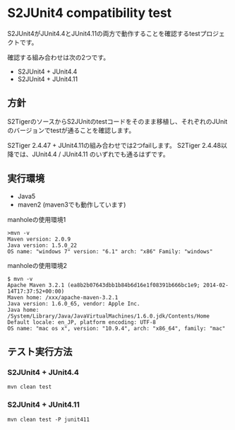 # S2JUnit4 compatibility test

S2JUnit4がJUnit4.4とJUnit4.11の両方で動作することを確認するtestプロジェクトです。

確認する組み合わせは次の2つです。

- S2JUnit4 + JUnit4.4
- S2JUnit4 + JUnit4.11

## 方針

S2TigerのソースからS2JUnitのtestコードをそのまま移植し、それぞれのJUnitのバージョンでtestが通ることを確認します。

S2Tiger 2.4.47 + JUnit4.11の組み合わせでは2つfailします。
S2Tiger 2.4.48以降では、JUnit4.4 / JUnit4.11 のいずれでも通るはずです。


## 実行環境

- Java5
- maven2 (maven3でも動作しています)


manholeの使用環境1

```
>mvn -v
Maven version: 2.0.9
Java version: 1.5.0_22
OS name: "windows 7" version: "6.1" arch: "x86" Family: "windows"
```

manholeの使用環境2

```
$ mvn -v
Apache Maven 3.2.1 (ea8b2b07643dbb1b84b6d16e1f08391b666bc1e9; 2014-02-14T17:37:52+00:00)
Maven home: /xxx/apache-maven-3.2.1
Java version: 1.6.0_65, vendor: Apple Inc.
Java home: /System/Library/Java/JavaVirtualMachines/1.6.0.jdk/Contents/Home
Default locale: en_JP, platform encoding: UTF-8
OS name: "mac os x", version: "10.9.4", arch: "x86_64", family: "mac"
```

## テスト実行方法

### S2JUnit4 + JUnit4.4

```
mvn clean test
```

### S2JUnit4 + JUnit4.11

```
mvn clean test -P junit411
```
